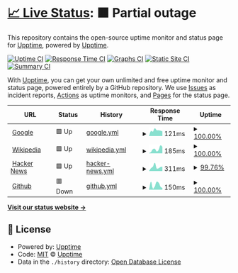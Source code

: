 # [📈 Live Status](https://eloco.upptime.js.org): <!--live status--> **🟧 Partial outage**

This repository contains the open-source uptime monitor and status page for [Upptime](https://upptime.js.org), powered by [Upptime](https://github.com/upptime/upptime).

[![Uptime CI](https://github.com/Eloco/upptime/workflows/Uptime%20CI/badge.svg)](https://github.com/Eloco/upptime/actions?query=workflow%3A%22Uptime+CI%22)
[![Response Time CI](https://github.com/Eloco/upptime/workflows/Response%20Time%20CI/badge.svg)](https://github.com/Eloco/upptime/actions?query=workflow%3A%22Response+Time+CI%22)
[![Graphs CI](https://github.com/Eloco/upptime/workflows/Graphs%20CI/badge.svg)](https://github.com/Eloco/upptime/actions?query=workflow%3A%22Graphs+CI%22)
[![Static Site CI](https://github.com/Eloco/upptime/workflows/Static%20Site%20CI/badge.svg)](https://github.com/Eloco/upptime/actions?query=workflow%3A%22Static+Site+CI%22)
[![Summary CI](https://github.com/Eloco/upptime/workflows/Summary%20CI/badge.svg)](https://github.com/Eloco/upptime/actions?query=workflow%3A%22Summary+CI%22)

With [Upptime](https://upptime.js.org), you can get your own unlimited and free uptime monitor and status page, powered entirely by a GitHub repository. We use [Issues](https://github.com/upptime/upptime/issues) as incident reports, [Actions](https://github.com/Eloco/upptime/actions) as uptime monitors, and [Pages](https://eloco.upptime.js.org) for the status page.

<!--start: status pages-->
<!-- This summary is generated by Upptime (https://github.com/upptime/upptime) -->
<!-- Do not edit this manually, your changes will be overwritten -->
<!-- prettier-ignore -->
| URL | Status | History | Response Time | Uptime |
| --- | ------ | ------- | ------------- | ------ |
| <img alt="" src="https://icons.duckduckgo.com/ip3/www.google.com.ico" height="13"> [Google](https://www.google.com) | 🟩 Up | [google.yml](https://github.com/Eloco/upptime/commits/HEAD/history/google.yml) | <details><summary><img alt="Response time graph" src="./graphs/google/response-time-week.png" height="20"> 121ms</summary><br><a href="https://Eloco.github.io/upptime/history/google"><img alt="Response time 99" src="https://img.shields.io/endpoint?url=https%3A%2F%2Fraw.githubusercontent.com%2FEloco%2Fupptime%2FHEAD%2Fapi%2Fgoogle%2Fresponse-time.json"></a><br><a href="https://Eloco.github.io/upptime/history/google"><img alt="24-hour response time 58" src="https://img.shields.io/endpoint?url=https%3A%2F%2Fraw.githubusercontent.com%2FEloco%2Fupptime%2FHEAD%2Fapi%2Fgoogle%2Fresponse-time-day.json"></a><br><a href="https://Eloco.github.io/upptime/history/google"><img alt="7-day response time 121" src="https://img.shields.io/endpoint?url=https%3A%2F%2Fraw.githubusercontent.com%2FEloco%2Fupptime%2FHEAD%2Fapi%2Fgoogle%2Fresponse-time-week.json"></a><br><a href="https://Eloco.github.io/upptime/history/google"><img alt="30-day response time 99" src="https://img.shields.io/endpoint?url=https%3A%2F%2Fraw.githubusercontent.com%2FEloco%2Fupptime%2FHEAD%2Fapi%2Fgoogle%2Fresponse-time-month.json"></a><br><a href="https://Eloco.github.io/upptime/history/google"><img alt="1-year response time 99" src="https://img.shields.io/endpoint?url=https%3A%2F%2Fraw.githubusercontent.com%2FEloco%2Fupptime%2FHEAD%2Fapi%2Fgoogle%2Fresponse-time-year.json"></a></details> | <details><summary><a href="https://Eloco.github.io/upptime/history/google">100.00%</a></summary><a href="https://Eloco.github.io/upptime/history/google"><img alt="All-time uptime 100.00%" src="https://img.shields.io/endpoint?url=https%3A%2F%2Fraw.githubusercontent.com%2FEloco%2Fupptime%2FHEAD%2Fapi%2Fgoogle%2Fuptime.json"></a><br><a href="https://Eloco.github.io/upptime/history/google"><img alt="24-hour uptime 100.00%" src="https://img.shields.io/endpoint?url=https%3A%2F%2Fraw.githubusercontent.com%2FEloco%2Fupptime%2FHEAD%2Fapi%2Fgoogle%2Fuptime-day.json"></a><br><a href="https://Eloco.github.io/upptime/history/google"><img alt="7-day uptime 100.00%" src="https://img.shields.io/endpoint?url=https%3A%2F%2Fraw.githubusercontent.com%2FEloco%2Fupptime%2FHEAD%2Fapi%2Fgoogle%2Fuptime-week.json"></a><br><a href="https://Eloco.github.io/upptime/history/google"><img alt="30-day uptime 100.00%" src="https://img.shields.io/endpoint?url=https%3A%2F%2Fraw.githubusercontent.com%2FEloco%2Fupptime%2FHEAD%2Fapi%2Fgoogle%2Fuptime-month.json"></a><br><a href="https://Eloco.github.io/upptime/history/google"><img alt="1-year uptime 100.00%" src="https://img.shields.io/endpoint?url=https%3A%2F%2Fraw.githubusercontent.com%2FEloco%2Fupptime%2FHEAD%2Fapi%2Fgoogle%2Fuptime-year.json"></a></details>
| <img alt="" src="https://icons.duckduckgo.com/ip3/en.wikipedia.org.ico" height="13"> [Wikipedia](https://en.wikipedia.org) | 🟩 Up | [wikipedia.yml](https://github.com/Eloco/upptime/commits/HEAD/history/wikipedia.yml) | <details><summary><img alt="Response time graph" src="./graphs/wikipedia/response-time-week.png" height="20"> 185ms</summary><br><a href="https://Eloco.github.io/upptime/history/wikipedia"><img alt="Response time 238" src="https://img.shields.io/endpoint?url=https%3A%2F%2Fraw.githubusercontent.com%2FEloco%2Fupptime%2FHEAD%2Fapi%2Fwikipedia%2Fresponse-time.json"></a><br><a href="https://Eloco.github.io/upptime/history/wikipedia"><img alt="24-hour response time 150" src="https://img.shields.io/endpoint?url=https%3A%2F%2Fraw.githubusercontent.com%2FEloco%2Fupptime%2FHEAD%2Fapi%2Fwikipedia%2Fresponse-time-day.json"></a><br><a href="https://Eloco.github.io/upptime/history/wikipedia"><img alt="7-day response time 185" src="https://img.shields.io/endpoint?url=https%3A%2F%2Fraw.githubusercontent.com%2FEloco%2Fupptime%2FHEAD%2Fapi%2Fwikipedia%2Fresponse-time-week.json"></a><br><a href="https://Eloco.github.io/upptime/history/wikipedia"><img alt="30-day response time 231" src="https://img.shields.io/endpoint?url=https%3A%2F%2Fraw.githubusercontent.com%2FEloco%2Fupptime%2FHEAD%2Fapi%2Fwikipedia%2Fresponse-time-month.json"></a><br><a href="https://Eloco.github.io/upptime/history/wikipedia"><img alt="1-year response time 238" src="https://img.shields.io/endpoint?url=https%3A%2F%2Fraw.githubusercontent.com%2FEloco%2Fupptime%2FHEAD%2Fapi%2Fwikipedia%2Fresponse-time-year.json"></a></details> | <details><summary><a href="https://Eloco.github.io/upptime/history/wikipedia">100.00%</a></summary><a href="https://Eloco.github.io/upptime/history/wikipedia"><img alt="All-time uptime 100.00%" src="https://img.shields.io/endpoint?url=https%3A%2F%2Fraw.githubusercontent.com%2FEloco%2Fupptime%2FHEAD%2Fapi%2Fwikipedia%2Fuptime.json"></a><br><a href="https://Eloco.github.io/upptime/history/wikipedia"><img alt="24-hour uptime 100.00%" src="https://img.shields.io/endpoint?url=https%3A%2F%2Fraw.githubusercontent.com%2FEloco%2Fupptime%2FHEAD%2Fapi%2Fwikipedia%2Fuptime-day.json"></a><br><a href="https://Eloco.github.io/upptime/history/wikipedia"><img alt="7-day uptime 100.00%" src="https://img.shields.io/endpoint?url=https%3A%2F%2Fraw.githubusercontent.com%2FEloco%2Fupptime%2FHEAD%2Fapi%2Fwikipedia%2Fuptime-week.json"></a><br><a href="https://Eloco.github.io/upptime/history/wikipedia"><img alt="30-day uptime 100.00%" src="https://img.shields.io/endpoint?url=https%3A%2F%2Fraw.githubusercontent.com%2FEloco%2Fupptime%2FHEAD%2Fapi%2Fwikipedia%2Fuptime-month.json"></a><br><a href="https://Eloco.github.io/upptime/history/wikipedia"><img alt="1-year uptime 99.99%" src="https://img.shields.io/endpoint?url=https%3A%2F%2Fraw.githubusercontent.com%2FEloco%2Fupptime%2FHEAD%2Fapi%2Fwikipedia%2Fuptime-year.json"></a></details>
| <img alt="" src="https://icons.duckduckgo.com/ip3/news.ycombinator.com.ico" height="13"> [Hacker News](https://news.ycombinator.com) | 🟩 Up | [hacker-news.yml](https://github.com/Eloco/upptime/commits/HEAD/history/hacker-news.yml) | <details><summary><img alt="Response time graph" src="./graphs/hacker-news/response-time-week.png" height="20"> 311ms</summary><br><a href="https://Eloco.github.io/upptime/history/hacker-news"><img alt="Response time 319" src="https://img.shields.io/endpoint?url=https%3A%2F%2Fraw.githubusercontent.com%2FEloco%2Fupptime%2FHEAD%2Fapi%2Fhacker-news%2Fresponse-time.json"></a><br><a href="https://Eloco.github.io/upptime/history/hacker-news"><img alt="24-hour response time 481" src="https://img.shields.io/endpoint?url=https%3A%2F%2Fraw.githubusercontent.com%2FEloco%2Fupptime%2FHEAD%2Fapi%2Fhacker-news%2Fresponse-time-day.json"></a><br><a href="https://Eloco.github.io/upptime/history/hacker-news"><img alt="7-day response time 311" src="https://img.shields.io/endpoint?url=https%3A%2F%2Fraw.githubusercontent.com%2FEloco%2Fupptime%2FHEAD%2Fapi%2Fhacker-news%2Fresponse-time-week.json"></a><br><a href="https://Eloco.github.io/upptime/history/hacker-news"><img alt="30-day response time 322" src="https://img.shields.io/endpoint?url=https%3A%2F%2Fraw.githubusercontent.com%2FEloco%2Fupptime%2FHEAD%2Fapi%2Fhacker-news%2Fresponse-time-month.json"></a><br><a href="https://Eloco.github.io/upptime/history/hacker-news"><img alt="1-year response time 319" src="https://img.shields.io/endpoint?url=https%3A%2F%2Fraw.githubusercontent.com%2FEloco%2Fupptime%2FHEAD%2Fapi%2Fhacker-news%2Fresponse-time-year.json"></a></details> | <details><summary><a href="https://Eloco.github.io/upptime/history/hacker-news">99.76%</a></summary><a href="https://Eloco.github.io/upptime/history/hacker-news"><img alt="All-time uptime 100.00%" src="https://img.shields.io/endpoint?url=https%3A%2F%2Fraw.githubusercontent.com%2FEloco%2Fupptime%2FHEAD%2Fapi%2Fhacker-news%2Fuptime.json"></a><br><a href="https://Eloco.github.io/upptime/history/hacker-news"><img alt="24-hour uptime 100.00%" src="https://img.shields.io/endpoint?url=https%3A%2F%2Fraw.githubusercontent.com%2FEloco%2Fupptime%2FHEAD%2Fapi%2Fhacker-news%2Fuptime-day.json"></a><br><a href="https://Eloco.github.io/upptime/history/hacker-news"><img alt="7-day uptime 99.76%" src="https://img.shields.io/endpoint?url=https%3A%2F%2Fraw.githubusercontent.com%2FEloco%2Fupptime%2FHEAD%2Fapi%2Fhacker-news%2Fuptime-week.json"></a><br><a href="https://Eloco.github.io/upptime/history/hacker-news"><img alt="30-day uptime 99.90%" src="https://img.shields.io/endpoint?url=https%3A%2F%2Fraw.githubusercontent.com%2FEloco%2Fupptime%2FHEAD%2Fapi%2Fhacker-news%2Fuptime-month.json"></a><br><a href="https://Eloco.github.io/upptime/history/hacker-news"><img alt="1-year uptime 99.99%" src="https://img.shields.io/endpoint?url=https%3A%2F%2Fraw.githubusercontent.com%2FEloco%2Fupptime%2FHEAD%2Fapi%2Fhacker-news%2Fuptime-year.json"></a></details>
| <img alt="" src="https://icons.duckduckgo.com/ip3/github.com.ico" height="13"> [Github](https://github.com/) | 🟥 Down | [github.yml](https://github.com/Eloco/upptime/commits/HEAD/history/github.yml) | <details><summary><img alt="Response time graph" src="./graphs/github/response-time-week.png" height="20"> 150ms</summary><br><a href="https://Eloco.github.io/upptime/history/github"><img alt="Response time 162" src="https://img.shields.io/endpoint?url=https%3A%2F%2Fraw.githubusercontent.com%2FEloco%2Fupptime%2FHEAD%2Fapi%2Fgithub%2Fresponse-time.json"></a><br><a href="https://Eloco.github.io/upptime/history/github"><img alt="24-hour response time 40" src="https://img.shields.io/endpoint?url=https%3A%2F%2Fraw.githubusercontent.com%2FEloco%2Fupptime%2FHEAD%2Fapi%2Fgithub%2Fresponse-time-day.json"></a><br><a href="https://Eloco.github.io/upptime/history/github"><img alt="7-day response time 150" src="https://img.shields.io/endpoint?url=https%3A%2F%2Fraw.githubusercontent.com%2FEloco%2Fupptime%2FHEAD%2Fapi%2Fgithub%2Fresponse-time-week.json"></a><br><a href="https://Eloco.github.io/upptime/history/github"><img alt="30-day response time 176" src="https://img.shields.io/endpoint?url=https%3A%2F%2Fraw.githubusercontent.com%2FEloco%2Fupptime%2FHEAD%2Fapi%2Fgithub%2Fresponse-time-month.json"></a><br><a href="https://Eloco.github.io/upptime/history/github"><img alt="1-year response time 162" src="https://img.shields.io/endpoint?url=https%3A%2F%2Fraw.githubusercontent.com%2FEloco%2Fupptime%2FHEAD%2Fapi%2Fgithub%2Fresponse-time-year.json"></a></details> | <details><summary><a href="https://Eloco.github.io/upptime/history/github">100.00%</a></summary><a href="https://Eloco.github.io/upptime/history/github"><img alt="All-time uptime 99.98%" src="https://img.shields.io/endpoint?url=https%3A%2F%2Fraw.githubusercontent.com%2FEloco%2Fupptime%2FHEAD%2Fapi%2Fgithub%2Fuptime.json"></a><br><a href="https://Eloco.github.io/upptime/history/github"><img alt="24-hour uptime 99.99%" src="https://img.shields.io/endpoint?url=https%3A%2F%2Fraw.githubusercontent.com%2FEloco%2Fupptime%2FHEAD%2Fapi%2Fgithub%2Fuptime-day.json"></a><br><a href="https://Eloco.github.io/upptime/history/github"><img alt="7-day uptime 100.00%" src="https://img.shields.io/endpoint?url=https%3A%2F%2Fraw.githubusercontent.com%2FEloco%2Fupptime%2FHEAD%2Fapi%2Fgithub%2Fuptime-week.json"></a><br><a href="https://Eloco.github.io/upptime/history/github"><img alt="30-day uptime 99.96%" src="https://img.shields.io/endpoint?url=https%3A%2F%2Fraw.githubusercontent.com%2FEloco%2Fupptime%2FHEAD%2Fapi%2Fgithub%2Fuptime-month.json"></a><br><a href="https://Eloco.github.io/upptime/history/github"><img alt="1-year uptime 99.98%" src="https://img.shields.io/endpoint?url=https%3A%2F%2Fraw.githubusercontent.com%2FEloco%2Fupptime%2FHEAD%2Fapi%2Fgithub%2Fuptime-year.json"></a></details>

<!--end: status pages-->

[**Visit our status website →**](https://eloco.upptime.js.org)

## 📄 License

- Powered by: [Upptime](https://github.com/upptime/upptime)
- Code: [MIT](./LICENSE) © [Upptime](https://upptime.js.org)
- Data in the `./history` directory: [Open Database License](https://opendatacommons.org/licenses/odbl/1-0/)
